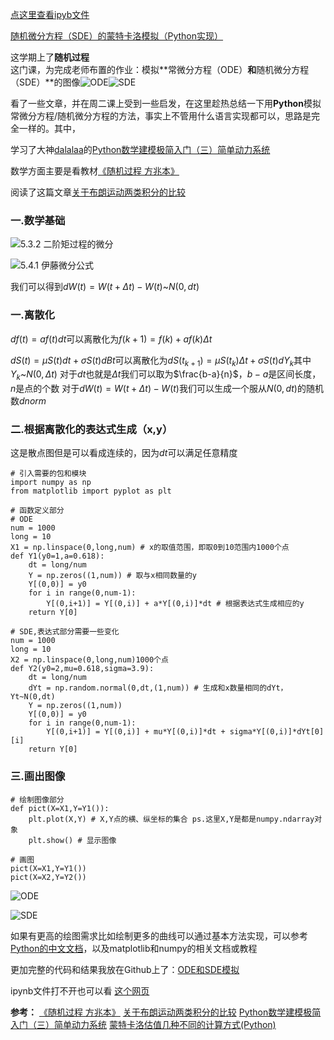 [点这里查看ipyb文件](https://nbviewer.jupyter.org/github/Jweeeeee/ML/blob/master/%E9%9A%8F%E6%9C%BA%E5%BE%AE%E5%88%86%E6%96%B9%E7%A8%8B%E6%A8%A1%E6%8B%9F.ipynb)

[随机微分方程（SDE）的蒙特卡洛模拟（Python实现）](https://www.jianshu.com/p/74b956f6eb63)

这学期上了**随机过程**这门课，为完成老师布置的作业：模拟**常微分方程（ODE）**和**随机微分方程（SDE）**的图像![ODE](https://upload-images.jianshu.io/upload_images/17813773-0301047e53bff514.png?imageMogr2/auto-orient/strip%7CimageView2/2/w/1240)![SDE](https://upload-images.jianshu.io/upload_images/17813773-b2b6e33cedf28e93.png?imageMogr2/auto-orient/strip%7CimageView2/2/w/1240)


看了一些文章，并在周二课上受到一些启发，在这里趁热总结一下用**Python**模拟常微分方程/随机微分方程的方法，事实上不管用什么语言实现都可以，思路是完全一样的。其中，

学习了大神[dalalaa](https://www.jianshu.com/u/32db699162d4)的[Python数学建模极简入门（三）简单动力系统](https://www.jianshu.com/p/e5bb573f9d05)

数学方面主要是看教材[《随机过程 方兆本》](https://max.book118.com/html/2019/0309/8043000015002012.shtm)


阅读了这篇文章[关于布朗运动两类积分的比较](https://wenku.baidu.com/view/5eda1c35a58da0116d1749e1.html)
### 一.数学基础

![5.3.2 二阶矩过程的微分](https://upload-images.jianshu.io/upload_images/17813773-f3bddc28b471e4e9.png?imageMogr2/auto-orient/strip%7CimageView2/2/w/1240)

![5.4.1 伊藤微分公式](https://upload-images.jianshu.io/upload_images/17813773-846b3f4236e9cc7f.png?imageMogr2/auto-orient/strip%7CimageView2/2/w/1240)

我们可以得到$dW(t)=W(t+{\Delta}t)-W(t)$~$N(0,dt)$


### 一.离散化

$df(t)=af(t)dt$可以离散化为$f(k+1)=f(k)+af(k){\Delta}t$

$dS(t)={\mu}S(t)dt+{\sigma}S(t)dBt$可以离散化为$dS(t_{k+1})={\mu}S(t_{k}){\Delta}t+{\sigma}S(t)dY{_k}$其中$Y{_k}$~$N(0,{\Delta}t)$
对于$dt$也就是${\Delta}t$我们可以取为$\frac{b-a}{n}$，$b-a$是区间长度，$n$是点的个数
对于$dW(t)=W(t+{\Delta}t)-W(t)$我们可以生成一个服从$N(0,dt)$的随机数$dnorm$

### 二.根据离散化的表达式生成（x,y）
这是散点图但是可以看成连续的，因为$dt$可以满足任意精度

```
# 引入需要的包和模块
import numpy as np
from matplotlib import pyplot as plt

# 函数定义部分
# ODE
num = 1000
long = 10
X1 = np.linspace(0,long,num) # x的取值范围，即取0到10范围内1000个点
def Y1(y0=1,a=0.618):
    dt = long/num
    Y = np.zeros((1,num)) # 取与x相同数量的y
    Y[(0,0)] = y0
    for i in range(0,num-1):
        Y[(0,i+1)] = Y[(0,i)] + a*Y[(0,i)]*dt # 根据表达式生成相应的y
    return Y[0]

# SDE,表达式部分需要一些变化
num = 1000
long = 10
X2 = np.linspace(0,long,num)1000个点
def Y2(y0=2,mu=0.618,sigma=3.9):
    dt = long/num
    dYt = np.random.normal(0,dt,(1,num)) # 生成和x数量相同的dYt，Yt~N(0,dt)
    Y = np.zeros((1,num)) 
    Y[(0,0)] = y0
    for i in range(0,num-1):
        Y[(0,i+1)] = Y[(0,i)] + mu*Y[(0,i)]*dt + sigma*Y[(0,i)]*dYt[0][i] 
    return Y[0]
```

### 三.画出图像

```
# 绘制图像部分
def pict(X=X1,Y=Y1()):
    plt.plot(X,Y) # X,Y点的横、纵坐标的集合 ps.这里X,Y是都是numpy.ndarray对象
    plt.show() # 显示图像

# 画图
pict(X=X1,Y=Y1())
pict(X=X2,Y=Y2())
```

![ODE](https://upload-images.jianshu.io/upload_images/17813773-461d82c6e87aff76.png?imageMogr2/auto-orient/strip%7CimageView2/2/w/1240)

![SDE](https://upload-images.jianshu.io/upload_images/17813773-f4d3f1b36ef38d0b.png?imageMogr2/auto-orient/strip%7CimageView2/2/w/1240)


如果有更高的绘图需求比如绘制更多的曲线可以通过基本方法实现，可以参考[Python的中文文档](https://docs.python.org/zh-cn/3/)，以及matplotlib和numpy的相关文档或教程

更加完整的代码和结果我放在Github上了：[ODE和SDE模拟](https://github.com/Jweeeeee/SDE)

ipynb文件打不开也可以看 [这个网页](https://nbviewer.jupyter.org/github/Jweeeeee/ML/blob/master/%E9%9A%8F%E6%9C%BA%E5%BE%AE%E5%88%86%E6%96%B9%E7%A8%8B%E6%A8%A1%E6%8B%9F.ipynb)

**参考：**
[《随机过程 方兆本》](https://max.book118.com/html/2019/0309/8043000015002012.shtm)
[关于布朗运动两类积分的比较](https://wenku.baidu.com/view/5eda1c35a58da0116d1749e1.html)
[Python数学建模极简入门（三）简单动力系统](https://www.jianshu.com/p/e5bb573f9d05)
[蒙特卡洛估值几种不同的计算方式(Python)](https://blog.csdn.net/u014281392/article/details/76285280)
